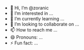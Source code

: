 - 👋 Hi, I’m @zoranic
- 👀 I’m interested in ...
- 🌱 I’m currently learning ...
- 💞️ I’m looking to collaborate on ...
- 📫 How to reach me ...
- 😄 Pronouns: ...
- ⚡ Fun fact: ...

<!---
zoranic/zoranic is a ✨ special ✨ repository because its `README.md` (this file) appears on your GitHub profile.
You can click the Preview link to take a look at your changes.
--->
